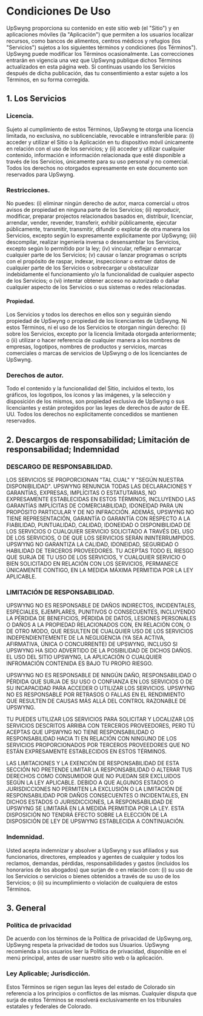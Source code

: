 # Condiciones De Uso

UpSwyng proporciona su contenido en este sitio web (el "Sitio") y en aplicaciones móviles (la "Aplicación") que permiten a los usuarios localizar recursos, como bancos de alimentos, centros médicos y refugios (los "Servicios") sujetos a los siguientes términos y condiciones (los Términos"). UpSwyng puede modificar los Términos ocasionalmente. Las correcciones entrarán en vigencia una vez que UpSwyng publique dichos Términos actualizados en esta página web. Si continuas usando los Servicios después de dicha publicación, das tu consentimiento a estar sujeto a los Términos, en su forma corregida.

## 1. Los Servicios

### Licencia.

Sujeto al cumplimiento de estos Términos, UpSwyng te otorga una licencia limitada, no exclusiva, no sublicenciable, revocable e intransferible para: (i) acceder y utilizar el Sitio o la Aplicación en tu dispositivo móvil únicamente en relación con el uso de los servicios; y (ii) acceder y utilizar cualquier contenido, información e información relacionada que esté disponible a través de los Servicios, únicamente para su uso personal y no comercial. Todos los derechos no otorgados expresamente en este documento son reservados para UpSwyng.

### Restricciones.

No puedes: (i) eliminar ningún derecho de autor, marca comercial u otros avisos de propiedad en ninguna parte de los Servicios; (ii) reproducir, modificar, preparar projectos relacionados basados ​​en, distribuir, licenciar, arrendar, vender, revender, transferir, exhibir públicamente, ejecutar públicamente, transmitir, transmitir, difundir o explotar de otra manera los Servicios, excepto según lo expresamente explicitamente por UpSwyng; (iii) descompilar, realizar ingeniería inversa o desensamblar los Servicios, excepto según lo permitido por la ley; (iv) vincular, reflejar o enmarcar cualquier parte de los Servicios; (v) causar o lanzar programas o scripts con el propósito de raspar, indexar, inspeccionar o extraer datos de cualquier parte de los Servicios o sobrecargar u obstaculizar indebidamente el funcionamiento y/o la funcionalidad de cualquier aspecto de los Servicios; o (vi) intentar obtener acceso no autorizado o dañar cualquier aspecto de los Servicios o sus sistemas o redes relacionadas.

#### Propiedad.

Los Servicios y todos los derechos en ellos son y seguirán siendo propiedad de UpSwyng o propiedad de los licenciantes de UpSwyng. Ni estos Términos, ni el uso de los Servicios te otorgan ningún derecho: (i) sobre los Servicios, excepto por la licencia limitada otorgada anteriormente; o (ii) utilizar o hacer referencia de cualquier manera a los nombres de empresas, logotipos, nombres de productos y servicios, marcas comerciales o marcas de servicios de UpSwyng o de los licenciantes de UpSwyng.

### Derechos de autor.

Todo el contenido y la funcionalidad del Sitio, incluidos el texto, los gráficos, los logotipos, los íconos y las imágenes, y la selección y disposición de los mismos, son propiedad exclusiva de UpSwyng o sus licenciantes y están protegidos por las leyes de derechos de autor de EE. UU. Todos los derechos no explicitamente concedidos se mantienen reservados.

## 2. Descargos de responsabilidad; Limitación de responsabilidad; Indemnidad

### DESCARGO DE RESPONSABILIDAD.

LOS SERVICIOS SE PROPORCIONAN "TAL CUAL" Y "SEGÚN NUESTRA DISPONIBILIDAD". UPSWYNG RENUNCIA TODAS LAS DECLARACIONES Y GARANTÍAS, EXPRESAS, IMPLÍCITAS O ESTATUTARIAS, NO EXPRESAMENTE ESTABLECIDAS EN ESTOS TÉRMINOS, INCLUYENDO LAS GARANTÍAS IMPLÍCITAS DE COMERCIABILIDAD, IDONEIDAD PARA UN PROPÓSITO PARTICULAR Y DE NO INFRACCIÓN. ADEMÁS, UPSWYNG NO TIENE REPRESENTACIÓN, GARANTÍA O GARANTÍA CON RESPECTO A LA FIABILIDAD, PUNTUALIDAD, CALIDAD, IDONEIDAD O DISPONIBILIDAD DE LOS SERVICIOS O CUALQUIER SERVICIO SOLICITADO A TRAVÉS DEL USO DE LOS SERVICIOS, O DE QUE LOS SERVICIOS SERÁN ININTERRUMPIDOS. UPSWYNG NO GARANTIZA LA CALIDAD, IDONEIDAD, SEGURIDAD O HABILIDAD DE TERCEROS PROVEEDORES. TU ACEPTAS TODO EL RIESGO QUE SURJA DE TU USO DE LOS SERVICIOS, Y CUALQUIER SERVICIO O BIEN SOLICITADO EN RELACIÓN CON LOS SERVICIOS, PERMANECE ÚNICAMENTE CONTIGO, EN LA MEDIDA MÁXIMA PERMITIDA POR LA LEY APLICABLE.

### LIMITACIÓN DE RESPONSABILIDAD.

UPSWYNG NO ES RESPONSABLE DE DAÑOS INDIRECTOS, INCIDENTALES, ESPECIALES, EJEMPLARES, PUNITIVOS O CONSECUENTES, INCLUYENDO LA PÉRDIDA DE BENEFICIOS, PÉRDIDA DE DATOS, LESIONES PERSONALES O DAÑOS A LA PROPIEDAD RELACIONADOS CON, EN RELACIÓN CON, O DE OTRO MODO, QUE RESULTEN DE CUALQUIER USO DE LOS SERVICIOS INDEPENDIENTEMENTE DE LA NEGLIGENCIA (YA SEA ACTIVA, AFIRMATIVA, ÚNICA O CONCURRENTE) DE UPSWYNG, INCLUSO SI UPSWYNG HA SIDO ADVERTIDO DE LA POSIBILIDAD DE DICHOS DAÑOS. EL USO DEL SITIO UPSWYNG, LA APLICACIÓN O CUALQUIER INFROMACIÓN CONTENIDA ES BAJO TU PROPIO RIESGO.

UPSWYNG NO ES RESPONSABLE DE NINGÚN DAÑO, RESPONSABILIDAD O PÉRDIDA QUE SURJA DE SU USO O CONFIANZA EN LOS SERVICIOS O DE SU INCAPACIDAD PARA ACCEDER O UTILIZAR LOS SERVICIOS. UPSWYNG NO ES RESPONSABLE POR RETRASOS O FALLAS EN EL RENDIMIENTO QUE RESULTEN DE CAUSAS MÁS ALLÁ DEL CONTROL RAZONABLE DE UPSWYNG.

TU PUEDES UTILIZAR LOS SERVICIOS PARA SOLICITAR Y LOCALIZAR LOS SERVICIOS DESCRITOS ARRIBA CON TERCEROS PROVEEDORES, PERO TÚ ACEPTAS QUE UPSWYNG NO TIENE RESPONSABILIDAD O RESPONSABILIDAD HACIA TI EN RELACIÓN CON NINGUNO DE LOS SERVICIOS PROPORCIONADOS POR TERCEROS PROVEEDORES QUE NO ESTÁN EXPRESAMENTE ESTABLECIDOS EN ESTOS TÉRMINOS.

LAS LIMITACIONES Y LA EXENCIÓN DE RESPONSABILIDAD DE ESTA SECCIÓN NO PRETENDE LIMITAR LA RESPONSABILIDAD O ALTERAR TUS DERECHOS COMO CONSUMIDOR QUE NO PUEDAN SER EXCLUIDOS SEGÚN LA LEY APLICABLE. DEBIDO A QUE ALGUNOS ESTADOS O JURISDICCIONES NO PERMITEN LA EXCLUSIÓN O LA LIMITACIÓN DE RESPONSABILIDAD POR DAÑOS CONSECUENTES O INCIDENTALES, EN DICHOS ESTADOS O JURISDICCIONES, LA RESPONSABILIDAD DE UPSWYNG SE LIMITARÁ EN LA MEDIDA PERMITIDA POR LA LEY. ESTA DISPOSICIÓN NO TENDRÁ EFECTO SOBRE LA ELECCIÓN DE LA DISPOSICIÓN DE LEY DE UPSWYNG ESTABLECIDA A CONTINUACIÓN.

### Indemnidad.

Usted acepta indemnizar y absolver a UpSwyng y sus afiliados y sus funcionarios, directores, empleados y agentes de cualquier y todos los reclamos, demandas, pérdidas, responsabilidades y gastos (incluidos los honorarios de los abogados) que surjan de o en relación con: (i) su uso de los Servicios o servicios o bienes obtenidos a través de su uso de los Servicios; o (ii) su incumplimiento o violación de cualquiera de estos Términos.

## 3. General

### Política de privacidad
De acuerdo con los términos de la Política de privacidad de UpSwyng.org, UpSwyng respeta la privacidad de todos sus Usuarios. UpSwyng recomienda a los usuarios leer la Política de privacidad, disponible en el menú principal, antes de usar nuestro sitio web o la aplicación.

### Ley Aplicable; Jurisdicción.

Estos Términos se rigen segun las leyes del estado de Colorado sin referencia a los principios o conflictos de las mismas. Cualquier disputa que surja de estos Términos se resolverá exclusivamente en los tribunales estatales y federales de Colorado.
